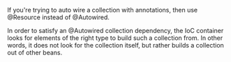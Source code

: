 If you're trying to auto wire a collection with annotations, then use @Resource instead of @Autowired.

In order to satisfy an @Autowired collection dependency, the IoC container looks for elements of the right type to build such a collection from.
In other words, it does not look for the collection itself, but rather builds a collection out of other beans.